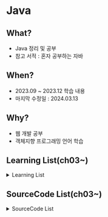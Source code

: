# Java

## What? 
* Java 정리 및 공부
* 참고 서적 : 혼자 공부하는 자바

## When?
* 2023.09 ~ 2023.12 학습 내용
* 마지막 수정일 : 2024.03.13

## Why?
* 웹 개발 공부
* 객체지향 프로그래밍 언어 학습

## Learning List(ch03~)

<details>
    <summary>
        Learning List
    </summary>

* ch01 [변수](https://github.com/BangYunseo/TIL/blob/main/Language/Java/ch01_Variable.md)
* ch02 [기본 타입](https://github.com/BangYunseo/TIL/blob/main/Language/Java/ch02_PrimitiveType.md)
* ch03 [클래스와 객체](https://github.com/BangYunseo/TIL/blob/main/Cpp/ch03_ClassAndObject.md)
* ch04 [객체 포인터](https://github.com/BangYunseo/TIL/blob/main/Cpp/ch04_ObjectPointer.md)
* ch05 [함수와 참조](https://github.com/BangYunseo/TIL/blob/main/Cpp/ch05_FunctionAndReference.md)
* ch06 [복사생성자](https://github.com/BangYunseo/TIL/blob/main/Cpp/ch06_CopyConstructor.md)
* ch07 [함수 중복](https://github.com/BangYunseo/TIL/blob/main/Cpp/ch07_FunctionOverloading.md)
* ch08 [static](https://github.com/BangYunseo/TIL/blob/main/Cpp/ch08_Static.md)
* ch09 [Friend](https://github.com/BangYunseo/TIL/blob/main/Cpp/ch09_Friend.md)
* ch10 [연산자 중복](https://github.com/BangYunseo/TIL/blob/main/Cpp/ch10_OperatorOverloadingFunction.md)
* ch11 [상속](https://github.com/BangYunseo/TIL/blob/main/Cpp/ch11_Inheritance.md)
* ch12 [가상 함수와 추상 클래스](https://github.com/BangYunseo/TIL/blob/main/Cpp/ch12_VirtualFunctionAndAbstractClass.md)
* ch13 [템플릿](https://github.com/BangYunseo/TIL/blob/main/Cpp/ch13_Template.md)
* ch14 [표준 템플릿 라이브러리](https://github.com/BangYunseo/TIL/blob/main/Cpp/ch14_StandardTemplateLibrary.md)
* ch15 [C++ 입출력 시스템](https://github.com/BangYunseo/TIL/blob/main/Cpp/ch15_C%2B%2BIOSystem.md)
* ch16 [C++ 파일 입출력](https://github.com/BangYunseo/TIL/blob/main/Cpp/ch16_C%2B%2BFileIO.md)
* ch17 [예외처리](https://github.com/BangYunseo/TIL/blob/main/Cpp/ch17_ExceptionHandling.md)
* ch18 [C와 링크](https://github.com/BangYunseo/TIL/blob/main/Cpp/ch18_LinkingWithC.md)
 
</details>

## SourceCode List(ch03~)

<details>
    <summary>
        SourceCode List
    </summary>

* [ch01 변수](https://github.com/BangYunseo/SelfStudyJava/tree/main/ch01_Variable)
* [ch02 기본 타입](https://github.com/BangYunseo/SelfStudyJava/tree/main/ch02_PrimitiveType)
* [ch03 클래스와 객체](https://github.com/BangYunseo/Basic_CPP/tree/main/ch03_ClassAndObject)
* [ch04 객체와 포인터](https://github.com/BangYunseo/Basic_CPP/tree/main/ch04_ObjectPointer)
* [ch05 함수와 참조](https://github.com/BangYunseo/Basic_CPP/tree/main/ch05_FunctionAndReference)
* [ch06 복사생성자](https://github.com/BangYunseo/Basic_CPP/tree/main/ch06_CopyConstructor)
* [ch07 함수 중복](https://github.com/BangYunseo/Basic_CPP/tree/main/ch07_FunctionOverloading)
* [ch08 static](https://github.com/BangYunseo/Basic_CPP/tree/main/ch08_Static)
* [ch09 Friend](https://github.com/BangYunseo/Basic_CPP/tree/main/ch09_Friend)
* [ch10 연산자 중복](https://github.com/BangYunseo/Basic_CPP/tree/main/ch10_OperatorOverloadingFunction)
* [ch11 상속](https://github.com/BangYunseo/Basic_CPP/tree/main/ch11_Inheritance)
* [ch12 가상 함수와 추상 클래스](https://github.com/BangYunseo/Basic_CPP/tree/main/ch12_VirtualFunctionAndAbstractClass)
* [ch13 템플릿](https://github.com/BangYunseo/Basic_CPP/tree/main/ch13_Template)
 
</details>

